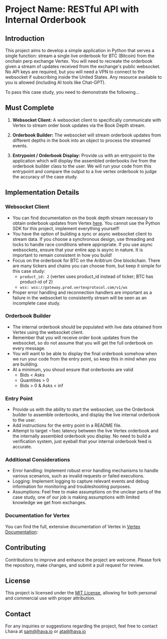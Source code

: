 # Project Name: RESTful API with Internal Orderbook

## Introduction

This project aims to develop a simple application in Python that serves a single function: stream a single live orderbook for BTC (Bitcoin) from the onchain perp exchange Vertex. You will need to recreate the orderbook given a stream of updates received from the exchange's public websocket. No API keys are required, but you will need a VPN to connect to the websocket if subscribing inside the United States. Any resource available to you is allowed (including AI tools like Chat-GPT).

To pass this case study, you need to demonstrate the following...

## Must Complete

1. **Websocket Client:** A websocket client to specifically communicate with Vertex to stream order book updates via the Book Depth stream. 

2. **Orderbook Builder:** The websocket will stream orderbook updates from different depths in the book into an object to process the streamed events. 

3. **Entrypoint / Orderbook Display:** Provide us with an entrypoint to the application which will display the assembled orderbooks *live* from the orderbook builder class to the user. We will run your code from this entrypoint and compare the output to a live vertex orderbook to judge the accuracy of the case study.

## Implementation Details

### Websocket Client

- You can find documentation on the book depth stream necessary to obtain orderbook updates from Vertex [here](https://docs.vertexprotocol.com/developer-resources/api/subscriptions/events#book-depth). You cannot use the Python SDK for this project, implement everything yourself!
- You have the option of building a sync or async websocket client to stream data. If you choose a synchronous design, use threading and locks to handle race conditions where appropriate. If you use async websockets, ensure that your entire app is async in nature. It is important to remain consistent in how you build!
- Focus on the orderbook for BTC on the Aribtrum One blockchain. There are many tickers and chains you can choose from, but keep it simple for this case study:
  - `product_id: 2` (vertex uses product_id instead of ticker; BTC has product-id of 2)
  - `wss: wss://gateway.prod.vertexprotocol.com/v1/ws`
- Proper error handling and reconnection handlers are important as a failure in the websocket to consistently stream will be seen as an incomplete case study.

### Orderbook Builder

- The internal orderbook should be populated with live data obtained from Vertex using the websocket client.
- Remember that you will receive order book updates from the websocket, so do not assume that you will get the full orderbook on every message.
- You will want to be able to display the final orderbook somehow when we run your code from the entry point, so keep this in mind when you are building.
- At a minimum, you shoud ensure that orderbooks are valid
  - Bids < Asks
  - Quantities > 0
  - Bids > 0 & Asks < inf

### Entry Point

- Provide us with the ability to start the websocket, use the Orderbook builder to assemble orderbooks, and display the live internal orderbook to the user.
- Add instructions for the entry point in a README file.
- Attempt to target ~1sec latency between the live Vertex orderbook and the internally assembled orderbook you display. No need to build a verification system, just eyeball that your internal orderbook feed is accurate.

### Additional Considerations

- Error handling: Implement robust error handling mechanisms to handle various scenarios, such as invalid requests or failed executions.
- Logging: Implement logging to capture relevant events and debug information for monitoring and troubleshooting purposes.
- Assumptions: Feel free to make assumptions on the unclear parts of the case study, one of our job is making assumptions with limited knowledge we get from exchanges.

### Documentation for Vertex

You can find the full, extensive documentation of Vertex in [Vertex Documentation](https://docs.vertexprotocol.com/developer-resources/api):

## Contributing

Contributions to improve and enhance the project are welcome. Please fork the repository, make changes, and submit a pull request for review.

## License

This project is licensed under the [MIT License](LICENSE), allowing for both personal and commercial use with proper attribution.

## Contact

For any inquiries or suggestions regarding the project, feel free to contact Lhava at sam@lhava.io or ata@lhava.io
